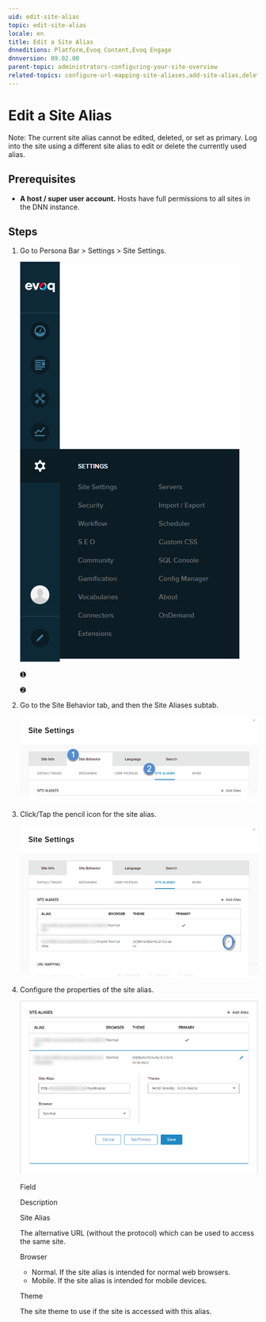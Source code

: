 ```yaml
---
uid: edit-site-alias
topic: edit-site-alias
locale: en
title: Edit a Site Alias
dnneditions: Platform,Evoq Content,Evoq Engage
dnnversion: 09.02.00
parent-topic: administrators-configuring-your-site-overview
related-topics: configure-url-mapping-site-aliases,add-site-alias,delete-site-alias,change-primary-site-alias
---
```


# Edit a Site Alias

Note: The current site alias cannot be edited, deleted, or set as primary. Log into the site using a different site alias to edit or delete the currently used alias.

## Prerequisites

*   **A host / super user account.** Hosts have full permissions to all sites in the DNN instance.

## Steps

1.  Go to Persona Bar \> Settings \> Site Settings.
    
    ![Persona Bar > Settings > Site Settings](/images/scr-pbar-host-Settings-E91.png)
    
    ➊
    
    ➋
    
2.  Go to the Site Behavior tab, and then the Site Aliases subtab.
    
    ![Site Behavior > Site Aliases](/images/scr-pbtabs-host-Settings-SiteSettings-SiteBehavior-SiteAliases-E90.png)
    
3.  Click/Tap the pencil icon for the site alias.
    
      
    
    ![Site Settings > Site Behavior > Site Aliases — Edit](/images/scr-SiteSettings-SiteBehavior-SiteAliases-Edit-E90.png)
    
      
    
4.  Configure the properties of the site alias.
    
      
    
    ![Site Settings > Site Behavior > Site Aliases — Edit Alias](/images/scr-SiteSettings-SiteBehavior-SiteAliases-EditProperties-E90.png)
    
      
    
    Field
    
    Description
    
    Site Alias
    
    The alternative URL (without the protocol) which can be used to access the same site.
    
    Browser
    
    *   Normal. If the site alias is intended for normal web browsers.
    *   Mobile. If the site alias is intended for mobile devices.
    
    Theme
    
    The site theme to use if the site is accessed with this alias.